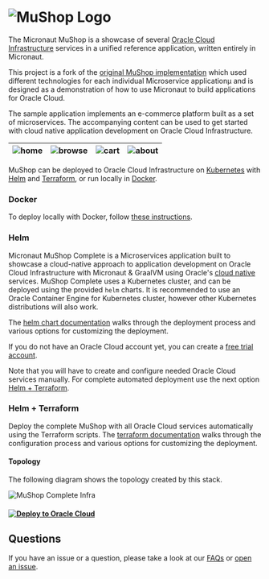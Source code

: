 # ![MuShop Logo](./images/logo.png)

The Micronaut MuShop is a showcase of several [Oracle Cloud Infrastructure](https://cloud.oracle.com/en_US/cloud-infrastructure) services in a unified reference application, written entirely in Micronaut. 

This project is a fork of the [original MuShop implementation](https://github.com/oracle-quickstart/oci-cloudnative) which used different technologies for each individual Microservice applicationµ and is designed as a demonstration of how to use Micronaut to build applications for Oracle Cloud.

The sample application implements an e-commerce platform built as a set of microservices. The accompanying content can be used to get started with cloud native application development on Oracle Cloud Infrastructure.

| ![home](./images/screenshot/mushop.home.png) | ![browse](./images/screenshot/mushop.browse.png) | ![cart](./images/screenshot/mushop.cart.png) | ![about](./images/screenshot/mushop.about.png) |
|---|---|---|---|

MuShop can be deployed to Oracle Cloud Infrastructure on [Kubernetes](https://kubernetes.io/) with [Helm](https://helm.sh) and [Terraform](https://www.terraform.io), or run locally in [Docker](https://www.docker.com/).

### Docker

To deploy locally with Docker, follow [these instructions](https://github.com/pgressa/oci-cloudnative/blob/master/deploy/complete/docker-compose). 

### Helm
Micronaut MuShop Complete is a Microservices application built to showcase a cloud-native approach to application development on Oracle Cloud Infrastructure with Micronaut & GraalVM using Oracle's [cloud native](https://www.oracle.com/cloud/cloud-native/) services. MuShop Complete uses a Kubernetes cluster, and can be deployed using the provided `helm` charts. It is recommended to use an Oracle Container Engine for Kubernetes cluster, however other Kubernetes distributions will also work.

The [helm chart documentation](https://github.com/pgressa/oraclecloud-cloudnative/tree/master/deploy/complete/helm-chart#setup) walks through the deployment process and various options for customizing the deployment.

If you do not have an Oracle Cloud account yet, you can create a [free trial account](https://signup.oraclecloud.com).

Note that you will have to create and configure needed Oracle Cloud services manually. For complete automated deployment use the next option [Helm + Terraform](helm--terraform). 

### Helm + Terraform
Deploy the complete MuShop with all Oracle Cloud services automatically using the Terraform scripts. The [terraform documentation](https://github.com/pgressa/oraclecloud-cloudnative/tree/master/deploy/complete/terraform) walks through the configuration process and various options for customizing the deployment.


#### Topology

The following diagram shows the topology created by this stack.

![MuShop Complete Infra](./images/complete/00-Topology.png)

#### [![Deploy to Oracle Cloud](https://oci-resourcemanager-plugin.plugins.oci.oraclecloud.com/latest/deploy-to-oracle-cloud.svg)](https://cloud.oracle.com/resourcemanager/stacks/create?zipUrl=https://github.com/pgressa/oraclecloud-cloudnative/releases/latest/download/mushop-stack-latest.zip)

## Questions

If you have an issue or a question, please take a look at our [FAQs](./deploy/basic/FAQs.md) or [open an issue](https://github.com/pgressa/oraclecloud-cloudnative/issues/new).
